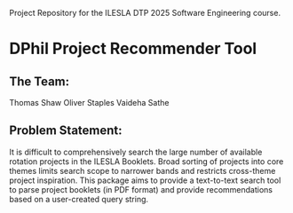 Project Repository for the ILESLA DTP 2025 Software Engineering course.

# DPhil Project Recommender Tool 
## The Team:
Thomas Shaw
Oliver Staples
Vaideha Sathe
## Problem Statement:
It is difficult to comprehensively search the large number of available rotation projects in the ILESLA Booklets. Broad sorting of projects into core themes limits search scope to narrower bands and restricts cross-theme project inspiration. This package aims to provide a text-to-text search tool to parse project booklets (in PDF format) and provide recommendations based on a user-created query string.  

